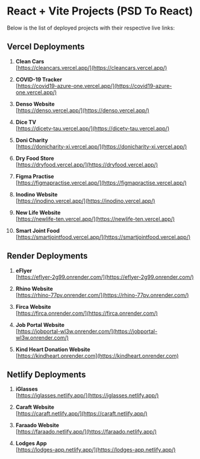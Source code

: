 # React + Vite Projects (PSD To React)

Below is the list of deployed projects with their respective live links:

## Vercel Deployments

01. **Clean Cars**  
   [https://cleancars.vercel.app/](https://cleancars.vercel.app/) 

02. **COVID-19 Tracker**  
   [https://covid19-azure-one.vercel.app/](https://covid19-azure-one.vercel.app/)

03. **Denso Website**  
   [https://denso.vercel.app/](https://denso.vercel.app/)

04. **Dice TV**  
   [https://dicetv-tau.vercel.app/](https://dicetv-tau.vercel.app/)

05. **Doni Charity**  
   [https://donicharity-xi.vercel.app/](https://donicharity-xi.vercel.app/)

06. **Dry Food Store**  
   [https://dryfood.vercel.app/](https://dryfood.vercel.app/)

07. **Figma Practise**  
   [https://figmapractise.vercel.app/](https://figmapractise.vercel.app/)

08. **Inodino Website**  
   [https://inodino.vercel.app/](https://inodino.vercel.app/)

09. **New Life Website**  
   [https://newlife-ten.vercel.app/](https://newlife-ten.vercel.app/)

10. **Smart Joint Food**  
    [https://smartjointfood.vercel.app/](https://smartjointfood.vercel.app/)

## Render Deployments

01. **eFlyer**  
    [https://eflyer-2g99.onrender.com/](https://eflyer-2g99.onrender.com/)

02. **Rhino Website**  
    [https://rhino-77pv.onrender.com/](https://rhino-77pv.onrender.com/)

03. **Firca Website**  
    [https://firca.onrender.com/](https://firca.onrender.com/)

04. **Job Portal Website**  
    [https://jobportal-wl3w.onrender.com/](https://jobportal-wl3w.onrender.com/)

05. **Kind Heart Donation Website**   
    [https://kindheart.onrender.com](https://kindheart.onrender.com)

## Netlify Deployments

01. **iGlasses**  
    [https://iglasses.netlify.app/](https://iglasses.netlify.app/)

02. **Caraft Website**  
    [https://caraft.netlify.app/](https://caraft.netlify.app/)

03. **Faraado Website**  
    [https://faraado.netlify.app/](https://faraado.netlify.app/)

04. **Lodges App**  
    [https://lodges-app.netlify.app/](https://lodges-app.netlify.app/)
